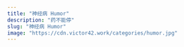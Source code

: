 ```yaml
---
title: "神经病 Humor"
description: "药不能停"
slug: "神经病 Humor"
image: "https://cdn.victor42.work/categories/humor.jpg"
---
```

